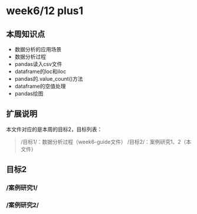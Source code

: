 # week6/12 plus1

## 本周知识点

- 数据分析的应用场景
- 数据分析过程
- pandas读入csv文件
- dataframe的loc和iloc
- pandas的.value_count()方法
- dataframe的空值处理
- pandas绘图

## 扩展说明

本文件对应的是本周的目标2，目标列表：
> /目标1/：数据分析过程（week6-guide文件）
> /目标2/：案例研究1、2（本文件）

## 目标2

### /案例研究1/

### /案例研究2/





